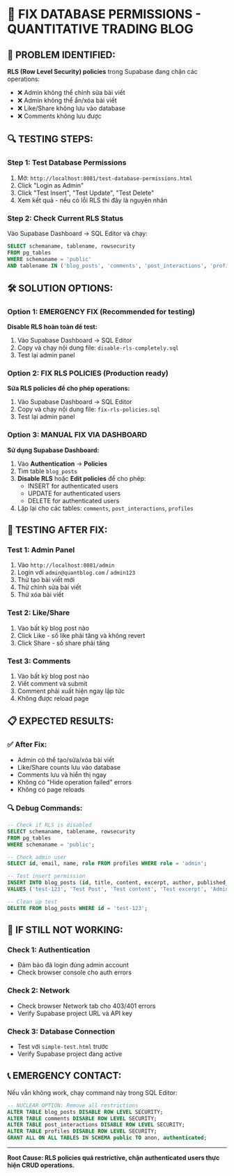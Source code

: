 # 🔧 FIX DATABASE PERMISSIONS - QUANTITATIVE TRADING BLOG

## 🚨 PROBLEM IDENTIFIED:
**RLS (Row Level Security) policies** trong Supabase đang chặn các operations:
- ❌ Admin không thể chỉnh sửa bài viết
- ❌ Admin không thể ẩn/xóa bài viết  
- ❌ Like/Share không lưu vào database
- ❌ Comments không lưu được

## 🔍 TESTING STEPS:

### Step 1: Test Database Permissions
1. Mở: `http://localhost:8081/test-database-permissions.html`
2. Click "Login as Admin" 
3. Click "Test Insert", "Test Update", "Test Delete"
4. Xem kết quả - nếu có lỗi RLS thì đây là nguyên nhân

### Step 2: Check Current RLS Status
Vào Supabase Dashboard → SQL Editor và chạy:
```sql
SELECT schemaname, tablename, rowsecurity 
FROM pg_tables 
WHERE schemaname = 'public' 
AND tablename IN ('blog_posts', 'comments', 'post_interactions', 'profiles');
```

## 🛠️ SOLUTION OPTIONS:

### Option 1: EMERGENCY FIX (Recommended for testing)
**Disable RLS hoàn toàn để test:**

1. Vào Supabase Dashboard → SQL Editor
2. Copy và chạy nội dung file: `disable-rls-completely.sql`
3. Test lại admin panel

### Option 2: FIX RLS POLICIES (Production ready)
**Sửa RLS policies để cho phép operations:**

1. Vào Supabase Dashboard → SQL Editor  
2. Copy và chạy nội dung file: `fix-rls-policies.sql`
3. Test lại admin panel

### Option 3: MANUAL FIX VIA DASHBOARD
**Sử dụng Supabase Dashboard:**

1. Vào **Authentication** → **Policies**
2. Tìm table `blog_posts`
3. **Disable RLS** hoặc **Edit policies** để cho phép:
   - INSERT for authenticated users
   - UPDATE for authenticated users  
   - DELETE for authenticated users
4. Lặp lại cho các tables: `comments`, `post_interactions`, `profiles`

## 🧪 TESTING AFTER FIX:

### Test 1: Admin Panel
1. Vào `http://localhost:8081/admin`
2. Login với `admin@quantblog.com` / `admin123`
3. Thử tạo bài viết mới
4. Thử chỉnh sửa bài viết
5. Thử xóa bài viết

### Test 2: Like/Share
1. Vào bất kỳ blog post nào
2. Click Like - số like phải tăng và không revert
3. Click Share - số share phải tăng

### Test 3: Comments  
1. Vào bất kỳ blog post nào
2. Viết comment và submit
3. Comment phải xuất hiện ngay lập tức
4. Không được reload page

## 📋 EXPECTED RESULTS:

### ✅ After Fix:
- Admin có thể tạo/sửa/xóa bài viết
- Like/Share counts lưu vào database
- Comments lưu và hiển thị ngay
- Không có "Hide operation failed" errors
- Không có page reloads

### 🔍 Debug Commands:
```sql
-- Check if RLS is disabled
SELECT schemaname, tablename, rowsecurity 
FROM pg_tables 
WHERE schemaname = 'public';

-- Check admin user
SELECT id, email, name, role FROM profiles WHERE role = 'admin';

-- Test insert permission
INSERT INTO blog_posts (id, title, content, excerpt, author, published_at, tags, read_time)
VALUES ('test-123', 'Test Post', 'Test content', 'Test excerpt', 'Admin', NOW(), ARRAY['test'], 1);

-- Clean up test
DELETE FROM blog_posts WHERE id = 'test-123';
```

## 🚨 IF STILL NOT WORKING:

### Check 1: Authentication
- Đảm bảo đã login đúng admin account
- Check browser console cho auth errors

### Check 2: Network
- Check browser Network tab cho 403/401 errors
- Verify Supabase project URL và API key

### Check 3: Database Connection
- Test với `simple-test.html` trước
- Verify Supabase project đang active

## 📞 EMERGENCY CONTACT:
Nếu vẫn không work, chạy command này trong SQL Editor:
```sql
-- NUCLEAR OPTION: Remove all restrictions
ALTER TABLE blog_posts DISABLE ROW LEVEL SECURITY;
ALTER TABLE comments DISABLE ROW LEVEL SECURITY;  
ALTER TABLE post_interactions DISABLE ROW LEVEL SECURITY;
ALTER TABLE profiles DISABLE ROW LEVEL SECURITY;
GRANT ALL ON ALL TABLES IN SCHEMA public TO anon, authenticated;
```

---
**Root Cause: RLS policies quá restrictive, chặn authenticated users thực hiện CRUD operations.** 